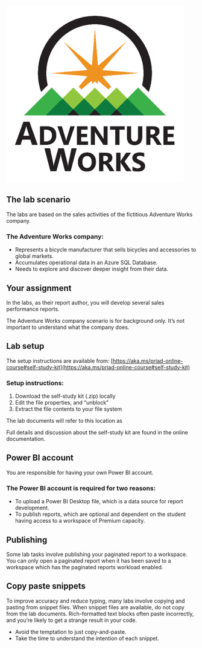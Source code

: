 ![Adventure Works logo](../media/adventure-works.png)

## The lab scenario
The labs are based on the sales activities of the fictitious Adventure Works company.

### The Adventure Works company:
- Represents a bicycle manufacturer that sells bicycles and accessories to global markets.
- Accumulates operational data in an Azure SQL Database.
- Needs to explore and discover deeper insight from their data.

## Your assignment
In the labs, as their report author, you will develop several sales performance reports.

The Adventure Works company scenario is for background only. It’s not important to understand what the company does. 

## Lab setup
The setup instructions are available from: [https://aka.ms/priad-online-course#self-study-kit](https://aka.ms/priad-online-course#self-study-kit)

### Setup instructions:
1. Download the self-study kit (.zip) locally
1. Edit the file properties, and “unblock”
1. Extract the file contents to your file system 


The lab documents will refer to this location as <CourseFolder>

Full details and discussion about the self-study kit are found in the online documentation.

## Power BI account
You are responsible for having your own Power BI account.

### The Power BI account is required for two reasons: 
- To upload a Power BI Desktop file, which is a data source for report development. 
- To publish reports, which are optional and dependent on the student having access to a workspace of Premium capacity.

## Publishing
Some lab tasks involve publishing your paginated report to a workspace.
You can only open a paginated report when it has been saved to a workspace which has the paginated reports workload enabled.


## Copy paste snippets
To improve accuracy and reduce typing, many labs involve copying and pasting from snippet files. 
When snippet files are available, do not copy from the lab documents. Rich-formatted text blocks often paste incorrectly, and you’re likely to get a strange result in your code.

- Avoid the temptation to just copy-and-paste.
- Take the time to understand the intention of each snippet.
